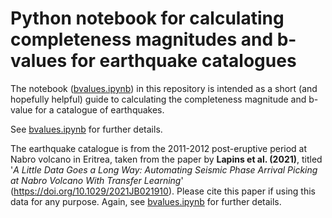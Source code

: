 # Python notebook for calculating completeness magnitudes and b-values for earthquake catalogues

The notebook ([bvalues.ipynb](https://github.com/sachalapins/bvalues/blob/main/bvalues.ipynb)) in this repository is intended as a short (and hopefully helpful) guide to calculating the completeness magnitude and b-value for a catalogue of earthquakes.

See [bvalues.ipynb](https://github.com/sachalapins/bvalues/blob/main/bvalues.ipynb) for further details.

The earthquake catalogue is from the 2011-2012 post-eruptive period at Nabro volcano in Eritrea, taken from the paper by **Lapins et al. (2021)**, titled '*A Little Data Goes a Long Way: Automating Seismic Phase Arrival Picking at Nabro Volcano With Transfer Learning*' (https://doi.org/10.1029/2021JB021910). Please cite this paper if using this data for any purpose. Again, see [bvalues.ipynb](https://github.com/sachalapins/bvalues/blob/main/bvalues.ipynb) for further details.
